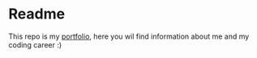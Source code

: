 # Readme

This repo is my [portfolio](https://kirozaj.github.io/), here you wil find information about me and my coding career :)
